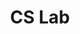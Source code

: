 ---
layout : "~/layouts/project.astro"
title : "CS Lab"
about: "Lorem Ipsum"
stacks : ["nextjs" , "tailwind"]
features : ["test","test"]
preview: https://lab.cs.sci.ku.ac.th
repository : https://github.com/SornchaiTheDev/cs-lab-typing
---